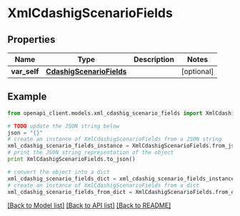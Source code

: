 # XmlCdashigScenarioFields


## Properties
Name | Type | Description | Notes
------------ | ------------- | ------------- | -------------
**var_self** | [**CdashigScenarioFields**](CdashigScenarioFields.md) |  | [optional] 

## Example

```python
from openapi_client.models.xml_cdashig_scenario_fields import XmlCdashigScenarioFields

# TODO update the JSON string below
json = "{}"
# create an instance of XmlCdashigScenarioFields from a JSON string
xml_cdashig_scenario_fields_instance = XmlCdashigScenarioFields.from_json(json)
# print the JSON string representation of the object
print XmlCdashigScenarioFields.to_json()

# convert the object into a dict
xml_cdashig_scenario_fields_dict = xml_cdashig_scenario_fields_instance.to_dict()
# create an instance of XmlCdashigScenarioFields from a dict
xml_cdashig_scenario_fields_from_dict = XmlCdashigScenarioFields.from_dict(xml_cdashig_scenario_fields_dict)
```
[[Back to Model list]](../README.md#documentation-for-models) [[Back to API list]](../README.md#documentation-for-api-endpoints) [[Back to README]](../README.md)


